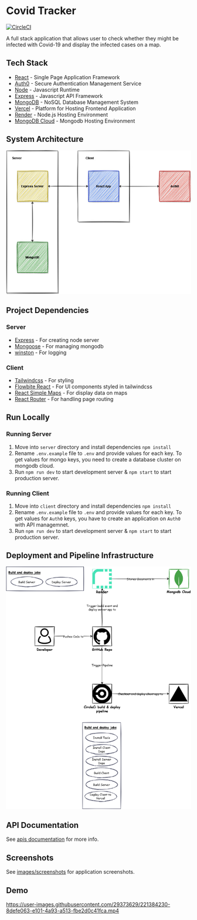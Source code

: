 # Covid Tracker

[![CircleCI](https://dl.circleci.com/status-badge/img/gh/ahmedsomaa/covid-tracker/tree/main.svg?style=svg)](https://dl.circleci.com/status-badge/redirect/gh/ahmedsomaa/covid-tracker/tree/main)

A full stack application that allows user to check whether they might be infected with Covid-19 and display the infected
cases on a map.

## Tech Stack

- [React](https://reactjs.org/) - Single Page Application Framework
- [Auth0](https://auth0.com/) - Secure Authentication Management Service
- [Node](https://nodejs.org) - Javascript Runtime
- [Express](https://expressjs.com/) - Javascript API Framework
- [MongoDB](https://www.mongodb.com/) - NoSQL Database Management System
- [Vercel](https://vercel.com/) - Platform for Hosting Frontend Application
- [Render](https://render.com/) - Node.js Hosting Environment
- [MongoDB Cloud](https://cloud.mongodb.com) - Mongodb Hosting Environment

## System Architecture

![System Architecture](./images/arch.jpg)

## Project Dependencies

### Server

- [Express](https://expressjs.com/) - For creating node server
- [Mongoose](https://mongoosejs.com/) - For managing mongodb
- [winston](https://github.com/winstonjs/winston) - For logging

### Client

- [Tailwindcss](https://tailwindcss.com/) - For styling
- [Flowbite React](https://flowbite-react.com/) - For UI components styled in tailwindcss
- [React Simple Maps](https://www.react-simple-maps.io/) - For display data on maps
- [React Router](https://reactrouter.com/en/main) - For handling page routing

## Run Locally

### Running Server

1. Move into `server` directory and install dependencies `npm install`
2. Rename `.env.example` file to `.env` and provide values for each key. To get values for mongo keys, you need to
   create a database cluster on mongodb cloud.
3. Run `npm run dev` to start development server & `npm start` to start production server.

### Running Client

1. Move into `client` directory and install dependencies `npm install`
2. Rename `.env.example` file to `.env` and provide values for each key. To get values for `Auth0` keys, you have to create an application on `Auth0` with API managemnet.
3. Run `npm run dev` to start development server & `npm start` to start production server.

## Deployment and Pipeline Infrastructure

![Deployment](./images/deploy.png)

## API Documentation

See [apis documentation](./docs/apis.md) for more info.

## Screenshots

See [images/screenshots](./images/screenshots/) for application screenshots.

## Demo

https://user-images.githubusercontent.com/29373629/221384230-8defe063-e101-4a93-a513-fbe2d0c41fca.mp4


